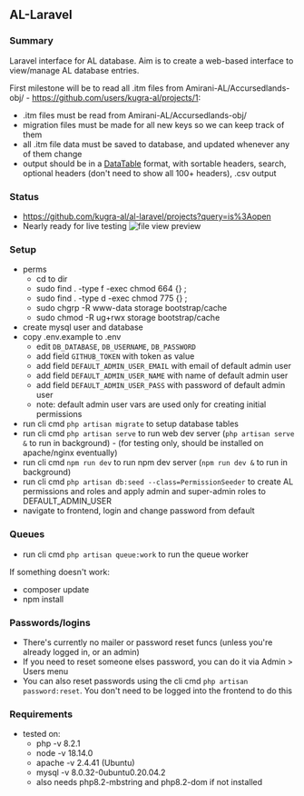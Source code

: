 ## AL-Laravel 

### Summary
Laravel interface for AL database. Aim is to create a web-based interface to view/manage AL database entries. 

First milestone will be to read all .itm files from Amirani-AL/Accursedlands-obj/ - https://github.com/users/kugra-al/projects/1:
- .itm files must be read from Amirani-AL/Accursedlands-obj/
- migration files must be made for all new keys so we can keep track of them
- all .itm file data must be saved to database, and updated whenever any of them change 
- output should be in a [DataTable](https://datatables.net/examples/basic_init/multi_col_sort.html) format, with sortable headers, search, optional headers (don't need to show all 100+ headers), .csv output

### Status
- https://github.com/kugra-al/al-laravel/projects?query=is%3Aopen
- Nearly ready for live testing 
![file view preview](https://media.discordapp.net/attachments/634069769267576832/1072121005922861136/Screenshot_20230206_134448.png)

### Setup

- perms 
   - cd to dir
   - sudo find . -type f -exec chmod 664 {} \;
   - sudo find . -type d -exec chmod 775 {} \;
   - sudo chgrp -R www-data storage bootstrap/cache
   - sudo chmod -R ug+rwx storage bootstrap/cache
- create mysql user and database
- copy .env.example to .env
   - edit `DB_DATABASE`, `DB_USERNAME`, `DB_PASSWORD`
   - add field `GITHUB_TOKEN` with token as value
   - add field `DEFAULT_ADMIN_USER_EMAIL` with email of default admin user
   - add field `DEFAULT_ADMIN_USER_NAME` with name of default admin user
   - add field `DEFAULT_ADMIN_USER_PASS` with password of default admin user
   - note: default admin user vars are used only for creating initial permissions
- run cli cmd `php artisan migrate` to setup database tables
- run cli cmd `php artisan serve` to run web dev server (`php artisan serve &` to run in background) - (for testing only, should be installed on apache/nginx eventually)
- run cli cmd `npm run dev` to run npm dev server (`npm run dev &` to run in background)
- run cli cmd `php artisan db:seed --class=PermissionSeeder` to create AL permissions and roles and apply admin and super-admin roles to DEFAULT_ADMIN_USER
- navigate to frontend, login and change password from default

### Queues
- run cli cmd `php artisan queue:work` to run the queue worker

If something doesn't work:
- composer update
- npm install

### Passwords/logins
- There's currently no mailer or password reset funcs (unless you're already logged in, or an admin)
- If you need to reset someone elses password, you can do it via Admin > Users menu
- You can also reset passwords using the cli cmd `php artisan password:reset`. You don't need to be logged into the frontend to do this

### Requirements
- tested on: 
   - php -v 8.2.1
   - node -v 18.14.0
   - apache -v 2.4.41 (Ubuntu)
   - mysql -v 8.0.32-0ubuntu0.20.04.2
   - also needs php8.2-mbstring and php8.2-dom if not installed
